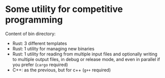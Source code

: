 # Some utility for competitive programming
Content of bin directory: 
* Rust: 3 different templates 
* Rust: 1 utility for managing new binaries
* Rust: 1 utility for reading from multiple input files and optionally writing to multiple output files,
  in debug or release mode, and even in parallel if you prefer (`cargo` required)
* C++: as the previous, but for c++ (`g++` required)

